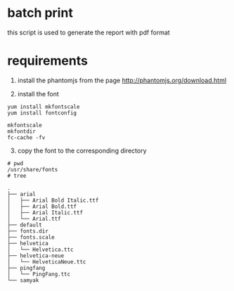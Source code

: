 # batch print 

this script is used to generate the report with pdf format

# requirements

1. install the phantomjs from the page http://phantomjs.org/download.html

2. install the font

```
yum install mkfontscale
yum install fontconfig

mkfontscale
mkfontdir
fc-cache -fv
```

3. copy the font to the corresponding directory



```
# pwd
/usr/share/fonts
# tree

.
├── arial
│   ├── Arial Bold Italic.ttf
│   ├── Arial Bold.ttf
│   ├── Arial Italic.ttf
│   └── Arial.ttf
├── default
├── fonts.dir
├── fonts.scale
├── helvetica
│   └── Helvetica.ttc
├── helvetica-neue
│   └── HelveticaNeue.ttc
├── pingfang
│   └── PingFang.ttc
└── samyak
```
   
    
 
  
